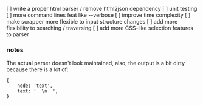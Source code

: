 [ ] write a proper html parser / remove html2json dependency
[ ] unit testing
[ ] more command lines feat like --verbose
[ ] improve time complexity
[ ] make scrapper more flexible to input structure changes
[ ] add more flexibility to searching / traversing
[ ] add more CSS-like selection features to parser

### notes

The actual parser doesn't look maintained,
also, the output is a bit dirty because there is a lot of:
```
{
    node: 'text',
    text: '  \n  ',
}
```

